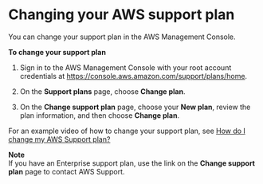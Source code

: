 # Changing your AWS support plan<a name="changing-support-plans"></a>

You can change your support plan in the AWS Management Console\.

**To change your support plan**

1. Sign in to the AWS Management Console with your root account credentials at [https://console\.aws\.amazon\.com/support/plans/home](https://console.aws.amazon.com/support/plans/home)\.

1. On the **Support plans** page, choose **Change plan**\.

1. On the **Change support plan** page, choose your **New plan**, review the plan information, and then choose **Change plan**\.

For an example video of how to change your support plan, see [How do I change my AWS Support plan?](http://aws.amazon.com/premiumsupport/knowledge-center/change-support-plan/)

**Note**  
If you have an Enterprise support plan, use the link on the **Change support plan** page to contact AWS Support\.